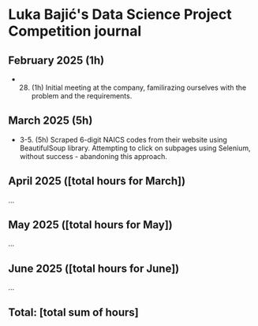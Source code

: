 # Luka Bajić's Data Science Project Competition journal

## February 2025 (1h)

* 28. (1h) Initial meeting at the company, familirazing ourselves with the problem and the requirements. 

## March 2025 (5h)

* 3-5. (5h) Scraped 6-digit NAICS codes from their website using BeautifulSoup library. Attempting to click on subpages using Selenium, without success - abandoning this approach. 

## April 2025 ([total hours for March])

...

## May 2025 ([total hours for May])

...

## June 2025 ([total hours for June])

...

## Total: [total sum of hours]
